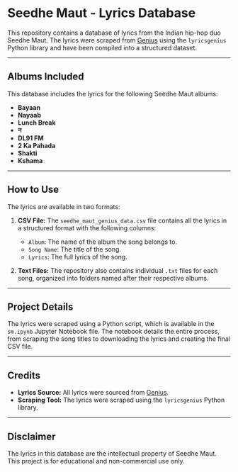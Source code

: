 # Seedhe Maut - Lyrics Database

This repository contains a database of lyrics from the Indian hip-hop duo Seedhe Maut. The lyrics were scraped from [Genius](https://genius.com) using the `lyricsgenius` Python library and have been compiled into a structured dataset.

---

## Albums Included

This database includes the lyrics for the following Seedhe Maut albums:

* **Bayaan**
* **Nayaab**
* **Lunch Break**
* **न**
* **DL91 FM**
* **2 Ka Pahada**
* **Shakti**
* **Kshama**

---

## How to Use

The lyrics are available in two formats:

1.  **CSV File:** The `seedhe_maut_genius_data.csv` file contains all the lyrics in a structured format with the following columns:
    * `Album`: The name of the album the song belongs to.
    * `Song Name`: The title of the song.
    * `Lyrics`: The full lyrics of the song.

2.  **Text Files:** The repository also contains individual `.txt` files for each song, organized into folders named after their respective albums.

---

## Project Details

The lyrics were scraped using a Python script, which is available in the `sm.ipynb` Jupyter Notebook file. The notebook details the entire process, from scraping the song titles to downloading the lyrics and creating the final CSV file.

---

## Credits

* **Lyrics Source:** All lyrics were sourced from [Genius](https://genius.com).
* **Scraping Tool:** The lyrics were scraped using the `lyricsgenius` Python library.

---

## Disclaimer

The lyrics in this database are the intellectual property of Seedhe Maut. This project is for educational and non-commercial use only.

